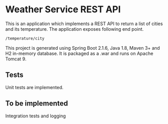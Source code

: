 # Weather Service REST API

This is an application which implements a REST API to return a list of cities and its temperature.
The application exposes following end point.

```
/temperature/city 

```

This project is generated using Spring Boot 2.1.6, Java 1.8, Maven 3+ and H2 in-memory database. It is packaged as a .war and runs on Apache Tomcat 9.

## Tests
Unit tests are implemented.

## To be implemented
Integration tests and logging
